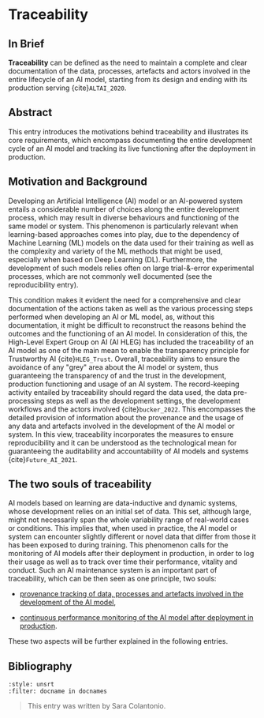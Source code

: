 # Traceability


## In Brief

**Traceability** can be defined as the need to maintain a complete and clear
documentation of the data, processes, artefacts and actors involved in the entire
lifecycle of an AI model, starting from its design and ending with its production
serving {cite}`ALTAI_2020`.


## Abstract

This entry introduces the motivations behind traceability and
illustrates its core requirements, which encompass documenting the
entire development cycle of an AI model and tracking its live
functioning after the deployment in production.

## Motivation and Background

Developing an Artificial Intelligence (AI) model or an AI-powered system
entails a considerable number of choices along the entire development
process, which may result in diverse behaviours and functioning of the
same model or system. This phenomenon is particularly relevant when
learning-based approaches comes into play, due to the dependency of
Machine Learning (ML) models on the data used for their training as well
as the complexity and variety of the ML methods that might be used,
especially when based on Deep Learning (DL). Furthermore, the
development of such models relies often on large trial-&-error
experimental processes, which are not commonly well documented (see the
reproducibility entry).

This condition makes it evident the need for a comprehensive and clear
documentation of the actions taken as well as the various processing
steps performed when developing an AI or ML model, as, without this
documentation, it might be difficult to reconstruct the reasons behind
the outcomes and the functioning of an AI model. In consideration of
this, the High-Level Expert Group on AI (AI HLEG) has included the
traceability of an AI model as one of the main mean to enable the
transparency principle for Trustworthy AI {cite}`HLEG_Trust`. Overall,
traceability aims to ensure the avoidance of any "grey" area about the
AI model or system, thus guaranteeing the transparency of and the trust
in the development, production functioning and usage of an AI system.
The record-keeping activity entailed by traceability should regard the
data used, the data pre-processing steps as well as the development
settings, the development workflows and the actors involved
{cite}`bucker_2022`. This encompasses the detailed provision of information
about the provenance and the usage of any data and artefacts involved in
the development of the AI model or system. In this view, traceability
incorporates the measures to ensure reproducibility and it can be
understood as the technological mean for guaranteeing the auditability
and accountability of AI models and systems {cite}`Future_AI_2021`.

## The two souls of traceability

AI models based on learning are data-inductive and dynamic systems,
whose development relies on an initial set of data. This set, although
large, might not necessarily span the whole variability range of
real-world cases or conditions. This implies that, when used in
practice, the AI model or system can encounter slightly different or
novel data that differ from those it has been exposed to during
training. This phenomenon calls for the monitoring of AI models after
their deployment in production, in order to log their usage as well as
to track over time their performance, vitality and conduct. Such
an AI maintenance system is an important part of traceability, which can
be then seen as one principle, two souls:

-   [provenance tracking of data, processes and artefacts involved in the
    development of the AI model](./L3.Provenance_tracking.md),

-   [continuous performance monitoring of the AI model after deployment
    in production](./L3.Continuous_performance_monitoring.md).

These two aspects will be further explained in the following entries.




## Bibliography

```{bibliography}
:style: unsrt
:filter: docname in docnames
```

> This entry was written by Sara Colantonio.
